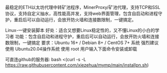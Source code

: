 最稳定的ETH以太坊代理中转矿池程序，MinerProxy/矿池代理，支持TCP和SSL协议，支持自定义抽水，高性能高并发，支持web界面管理，包含自启动和进程守护，重启后可以自动运行，会放开防火墙和连接数限制，一键搞定。

Linux-一键安装脚本
好处：适合又想要Linux稳定性的，又不懂Linux的小白的学习者
功能：包含自启动和进程守护，重启后可以自动运行，会放开防火墙和连接数限制，一键搞定
要求：Ubuntu 16+ / Debian 8+ / CentOS 7+ 系统
强烈建议使用 Ubuntu20.04操作系统
使用 root 用户输入下面命令安装或卸载

可直连github的服务器:
bash <(curl -s -L https://raw.githubusercontent.com/xiezehua/mymp/main/installpn.sh)
